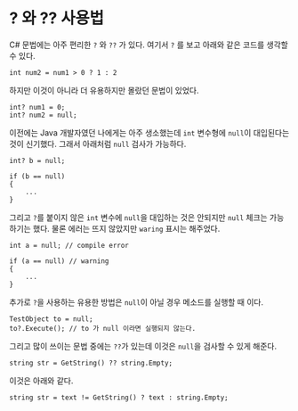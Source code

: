 # ? 와 ?? 사용법

C# 문법에는 아주 편리한 `?` 와 `??` 가 있다. 여기서 `?` 를 보고 아래와 같은 코드를 생각할 수 있다.

```
int num2 = num1 > 0 ? 1 : 2
```

하지만 이것이 아니라 더 유용하지만 몰랐던 문법이 있었다.

```
int? num1 = 0;
int? num2 = null;
```

이전에는 Java 개발자였던 나에게는 아주 생소했는데 `int` 변수형에 `null`이 대입된다는 것이 신기했다. 
그래서 아래처럼 `null` 검사가 가능하다.

```
int? b = null;

if (b == null)
{
	...
}
```

그리고 `?`를 붙이지 않은 `int` 변수에 `null`을 대입하는 것은 안되지만 `null` 체크는 가능하기는 했다.
물론 에러는 뜨지 않았지만 `waring` 표시는 해주었다.

```
int a = null; // compile error

if (a == null) // warning
{
	...
}
```

추가로 `?`을 사용하는 유용한 방법은 `null`이 아닐 경우 메소드를 실행할 때 이다.

```
TestObject to = null;
to?.Execute(); // to 가 null 이라면 실행되지 않는다.
```

그리고 많이 쓰이는 문법 중에는 `??`가 있는데 이것은 `null`을 검사할 수 있게 해준다.

```
string str = GetString() ?? string.Empty;
```

이것은 아래와 같다.

```
string str = text != GetString() ? text : string.Empty;
```

